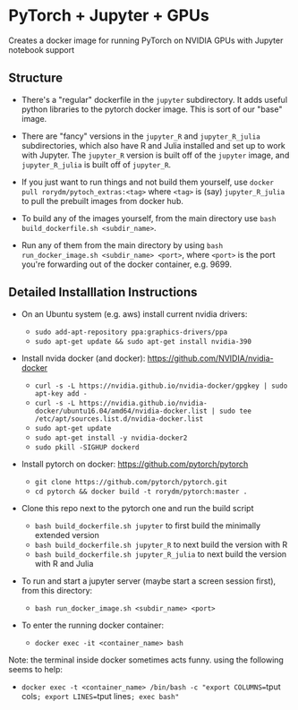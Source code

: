 # PyTorch + Jupyter + GPUs

Creates a docker image for running PyTorch on NVIDIA GPUs with Jupyter notebook support

## Structure

- There's a "regular" dockerfile in the `jupyter` subdirectory.  It adds useful python libraries to the pytorch docker image.  This is sort of our "base" image.

- There are "fancy" versions in the `jupyter_R` and `jupyter_R_julia` subdirectories, which also have R and Julia installed and set up to work with Jupyter.  The `jupyter_R` version is built off of the `jupyter` image, and `jupyter_R_julia` is built off of `jupyter_R`.

- If you just want to run things and not build them yourself, use `docker pull rorydm/pytoch_extras:<tag>` where `<tag>` is (say) `jupyter_R_julia` to pull the prebuilt images from docker hub.

- To build any of the images yourself, from the main directory use `bash build_dockerfile.sh <subdir_name>`.

- Run any of them from the main directory by using `bash run_docker_image.sh <subdir_name> <port>`, where `<port>` is the port you're forwarding out of the docker container, e.g. 9699.


## Detailed Installlation Instructions
- On an Ubuntu system (e.g. aws) install current nvidia drivers:
  - `sudo add-apt-repository ppa:graphics-drivers/ppa`
  - `sudo apt-get update && sudo apt-get install nvidia-390`

- Install nvida docker (and docker): https://github.com/NVIDIA/nvidia-docker
  - `curl -s -L https://nvidia.github.io/nvidia-docker/gpgkey | sudo apt-key add -`
  - `curl -s -L https://nvidia.github.io/nvidia-docker/ubuntu16.04/amd64/nvidia-docker.list | sudo tee /etc/apt/sources.list.d/nvidia-docker.list`
  - `sudo apt-get update`
  - `sudo apt-get install -y nvidia-docker2`
  - `sudo pkill -SIGHUP dockerd`

- Install pytorch on docker: https://github.com/pytorch/pytorch
  - `git clone https://github.com/pytorch/pytorch.git`
  - `cd pytorch && docker build -t rorydm/pytorch:master .`

- Clone this repo next to the pytorch one and run the build script
  - `bash build_dockerfile.sh jupyter` to first build the minimally extended version
  - `bash build_dockerfile.sh jupyter_R` to next build the version with R
  - `bash build_dockerfile.sh jupyter_R_julia` to next build the version with R and Julia

- To run and start a jupyter server (maybe start a screen session first), from this directory:
  - `bash run_docker_image.sh <subdir_name> <port>`

- To enter the running docker container:
  - `docker exec -it <container_name> bash`

Note: the terminal inside docker sometimes acts funny. using the following seems to help:
- `docker exec -t <container_name> /bin/bash -c "export COLUMNS=`tput cols`; export LINES=`tput lines`; exec bash"`
